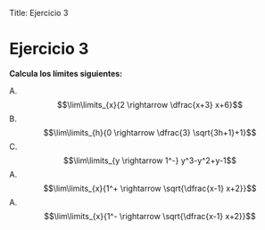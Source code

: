 Title: Ejercicio 3

# Ejercicio 3

**Calcula los límites siguientes:**

A.  $$\lim\limits_{x}{2 \rightarrow \dfrac{x+3} x+6}$$
B.  $$\lim\limits_{h}{0 \rightarrow \dfrac{3} \sqrt{3h+1}+1}$$
C.  $$\lim\limits_{y \rightarrow 1^-} y^3-y^2+y-1$$
A.  $$\lim\limits_{x}{1^+ \rightarrow \sqrt{\dfrac{x-1} x+2}}$$
A.  $$\lim\limits_{x}{1^- \rightarrow \sqrt{\dfrac{x-1} x+2}}$$

